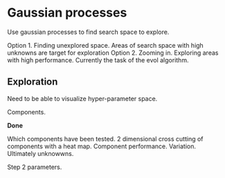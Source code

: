 # Gaussian processes

Use gaussian processes to find search space to explore.

Option 1. Finding unexplored space. Areas of search space with high unknowns are target for exploration
Option 2. Zooming in. Exploring areas with high performance. Currently the task of the evol algorithm.

## Exploration

Need to be able to visualize hyper-parameter space.

Components.

**Done**

Which components have been tested.
2 dimensional cross cutting of components with a heat map.
Component performance. Variation. Ultimately unknowwns.

Step 2 parameters.
